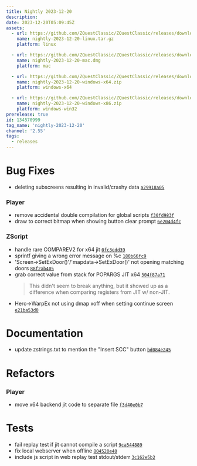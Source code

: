 ```yaml
---
title: Nightly 2023-12-20
description: 
date: 2023-12-20T05:09:45Z
assets: 
  - url: https://github.com/ZQuestClassic/ZQuestClassic/releases/download/nightly-2023-12-20/nightly-2023-12-20-linux.tar.gz
    name: nightly-2023-12-20-linux.tar.gz
    platform: linux

  - url: https://github.com/ZQuestClassic/ZQuestClassic/releases/download/nightly-2023-12-20/nightly-2023-12-20-mac.dmg
    name: nightly-2023-12-20-mac.dmg
    platform: mac

  - url: https://github.com/ZQuestClassic/ZQuestClassic/releases/download/nightly-2023-12-20/nightly-2023-12-20-windows-x64.zip
    name: nightly-2023-12-20-windows-x64.zip
    platform: windows-x64

  - url: https://github.com/ZQuestClassic/ZQuestClassic/releases/download/nightly-2023-12-20/nightly-2023-12-20-windows-x86.zip
    name: nightly-2023-12-20-windows-x86.zip
    platform: windows-win32
prerelease: true
id: 134570999
tag_name: 'nightly-2023-12-20'
channel: '2.55'
tags:
  - releases
---
```




# Bug Fixes

- deleting subscreens resulting in invalid/crashy data [`a29918a05`](https://github.com/ZQuestClassic/ZQuestClassic/commit/a29918a05398404aa3ae7ff00ffb8c701328d1b3)

### Player

- remove accidental double compilation for global scripts [`f30fd983f`](https://github.com/ZQuestClassic/ZQuestClassic/commit/f30fd983fa6abc90613e0d751c4b76e0a70ff3e5)
- draw to correct bitmap when showing button clear prompt [`6e204d4fc`](https://github.com/ZQuestClassic/ZQuestClassic/commit/6e204d4fc20fe854d6ef3abedb0675ade3da4898)

### ZScript

- handle rare COMPAREV2 for x64 jit [`0fc3edd39`](https://github.com/ZQuestClassic/ZQuestClassic/commit/0fc3edd398d4c9a1bb501091d63291150ca20797)
- sprintf giving a wrong error message on %c [`180b66fc9`](https://github.com/ZQuestClassic/ZQuestClassic/commit/180b66fc90c4b1f98f264ae7f49018d5baebb31c)
- 'Screen->SetExDoor()'/'mapdata->SetExDoor()' not opening matching doors [`88f2ab405`](https://github.com/ZQuestClassic/ZQuestClassic/commit/88f2ab4056605fe9b0a3933350fba3408c9c161d)
- grab correct value from stack for POPARGS JIT x64 [`504f87a71`](https://github.com/ZQuestClassic/ZQuestClassic/commit/504f87a71d2a9b5ecbc7511a45a3ea0c57250e55)
   &nbsp;
   >This didn't seem to break anything, but it showed up as a difference when comparing registers from JIT w/ non-JIT. 
   >
- Hero->WarpEx not using dmap xoff when setting continue screen [`e21ba53d0`](https://github.com/ZQuestClassic/ZQuestClassic/commit/e21ba53d04b291e2e63b5172766d34bdff1e4ab5)

# Documentation

- update zstrings.txt to mention the "Insert SCC" button [`bd084e245`](https://github.com/ZQuestClassic/ZQuestClassic/commit/bd084e24557dbb34fbb0fb473930fcac6608a8c7)

# Refactors

### Player

- move x64 backend jit code to separate file [`f3d40e0b7`](https://github.com/ZQuestClassic/ZQuestClassic/commit/f3d40e0b7ba899f79be44cdd99350b812c965fdb)

# Tests

- fail replay test if jit cannot compile a script [`9ca544889`](https://github.com/ZQuestClassic/ZQuestClassic/commit/9ca544889a07c0c484d3c523085ddc4afa975a17)
- fix local webserver when offline [`804520e40`](https://github.com/ZQuestClassic/ZQuestClassic/commit/804520e4075138097733680671c0d49d8922787f)
- include js script in web replay test stdout/stderr [`3c162e5b2`](https://github.com/ZQuestClassic/ZQuestClassic/commit/3c162e5b2a92bb59e9977681b9837687618ae0a2)


